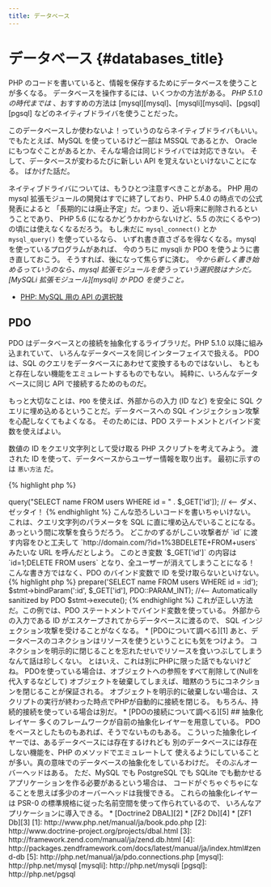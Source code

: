 ```yaml
---
title: データベース
---
```


# データベース {#databases_title}

PHP のコードを書いていると、情報を保存するためにデータベースを使うことが多くなる。
データベースを操作するには、いくつかの方法がある。
_PHP 5.1.0 の時代までは_ 、おすすめの方法は [mysql][mysql]、[mysqli][mysqli]、[pgsql][pgsql]
などのネイティブドライバを使うことだった。

このデータベースしか使わないよ！っていうのならネイティブドライバもいい。
でもたとえば、MySQL を使っているけど一部は MSSQL であるとか、
Oracle にもつなぐことがあるとか、そんな場合は同じドライバでは対応できない。
そして、データベースが変わるたびに新しい API を覚えないといけないことになる。
ばかげた話だ。

ネイティブドライバについては、もうひとつ注意すべきことがある。
PHP 用の mysql 拡張モジュールの開発はすでに終了しており、PHP 5.4.0 の時点での公式発表によると
「長期的には廃止予定」だ。つまり、近い将来に削除されるということであり、
PHP 5.6 (になるかどうかわからないけど、5.5 の次にくるやつ) の頃には使えなくなるだろう。
もし未だに `mysql_connect()` とか `mysql_query()` を使っているなら、
いずれ書き直さざるを得なくなる。mysql を使っているプログラムがあれば、
今のうちに mysqli か PDO を使うように書き直しておこう。
そうすれば、後になって焦らずに済む。
_今から新しく書き始めるっていうのなら、mysql 拡張モジュールを使うっていう選択肢はナシだ。
[MySQLi 拡張モジュール][mysqli] か PDO を使うこと。_

* [PHP: MySQL 用の API の選択肢](http://php.net/manual/ja/mysqlinfo.api.choosing.php)

## PDO

PDO はデータベースとの接続を抽象化するライブラリだ。PHP 5.1.0 以降に組み込まれていて、
いろんなデータベースを同じインターフェイスで扱える。
PDO は、SQL のクエリをデータベースにあわせて変換するものではないし、
もともと存在しない機能をエミュレートするものでもない。
純粋に、いろんなデータベースに同じ API で接続するためのものだ。

もっと大切なことは、`PDO` を使えば、外部からの入力 (ID など)
を安全に SQL クエリに埋め込めるということだ。データベースへの
SQL インジェクション攻撃を心配しなくてもよくなる。
そのためには、PDO ステートメントとバインド変数を使えばよい。

数値の ID をクエリ文字列として受け取る PHP スクリプトを考えてみよう。
渡された ID を使って、データベースからユーザー情報を取り出す。
最初に示すのは `悪い方法` だ。

{% highlight php %}
<?php
$pdo = new PDO('sqlite:users.db');
$pdo->query("SELECT name FROM users WHERE id = " . $_GET['id']); // <-- ダメ、ゼッタイ！
{% endhighlight %}

こんな恐ろしいコードを書いちゃいけない。
これは、クエリ文字列のパラメータを SQL に直に埋め込んでいることになる。
あっという間に攻撃を食らうだろう。
どこかのずるがしこい攻撃者が `id` に渡す内容をひと工夫して
`http://domain.com/?id=1%3BDELETE+FROM+users` みたいな URL を呼んだとしよう。
このとき変数 `$_GET['id']` の内容は `id=1;DELETE FROM users` となり、全ユーザーが消えてしまうことになる！
こんな書き方ではなく、PDO のバインド変数で ID を受け取らないといけない。

{% highlight php %}
<?php
$pdo = new PDO('sqlite:users.db');
$stmt = $pdo->prepare('SELECT name FROM users WHERE id = :id');
$stmt->bindParam(':id', $_GET['id'], PDO::PARAM_INT); //<-- Automatically sanitized by PDO
$stmt->execute();
{% endhighlight %}

これが正しい方法だ。この例では、PDO ステートメントでバインド変数を使っている。
外部からの入力である ID がエスケープされてからデータベースに渡るので、
SQL インジェクション攻撃を受けることがなくなる。

* [PDOについて調べる][1]

あと、データベースのコネクションはリソースを使うということにも気をつけよう。
コネクションを明示的に閉じることを忘れたせいでリソースを食いつぶしてしまうなんて話は珍しくない。
とはいえ、これは別にPHPに限った話でもないけどね。
PDOを使っている場合は、オブジェクトへの参照をすべて削除して(Nullを代入するなどして)
オブジェクトを破棄してしまえば、暗黙のうちにコネクションを閉じることが保証される。
オブジェクトを明示的に破棄しない場合は、スクリプトの実行が終わった時点でPHPが自動的に接続を閉じる。
もちろん、持続的接続を使っている場合は別だ。

* [PDOの接続について調べる][5]

## 抽象化レイヤー

多くのフレームワークが自前の抽象化レイヤーを用意している。
PDO をベースとしたものもあれば、そうでないものもある。
こういった抽象化レイヤーでは、あるデータベースには存在するけれども
別のデータベースには存在しない機能を、PHP のメソッドでエミュレートして
使えるようにしていることが多い。真の意味でのデータベースの抽象化をしているわけだ。
そのぶんオーバーヘッドはある。
ただ、MySQL でも PostgreSQL でも SQLite でも動かせるアプリケーションを作る必要があるという場合は、
コードがぐちゃぐちゃになることを思えば多少のオーバーヘッドは我慢できる。

これらの抽象化レイヤーは PSR-0 の標準規格に従った名前空間を使って作られているので、
いろんなアプリケーションに導入できる。

* [Doctrine2 DBAL][2]
* [ZF2 Db][4]
* [ZF1 Db][3]

[1]: http://www.php.net/manual/ja/book.pdo.php
[2]: http://www.doctrine-project.org/projects/dbal.html
[3]: http://framework.zend.com/manual/ja/zend.db.html
[4]: http://packages.zendframework.com/docs/latest/manual/ja/index.html#zend-db
[5]: http://php.net/manual/ja/pdo.connections.php

[mysql]: http://php.net/mysql
[mysqli]: http://php.net/mysqli
[pgsql]: http://php.net/pgsql
